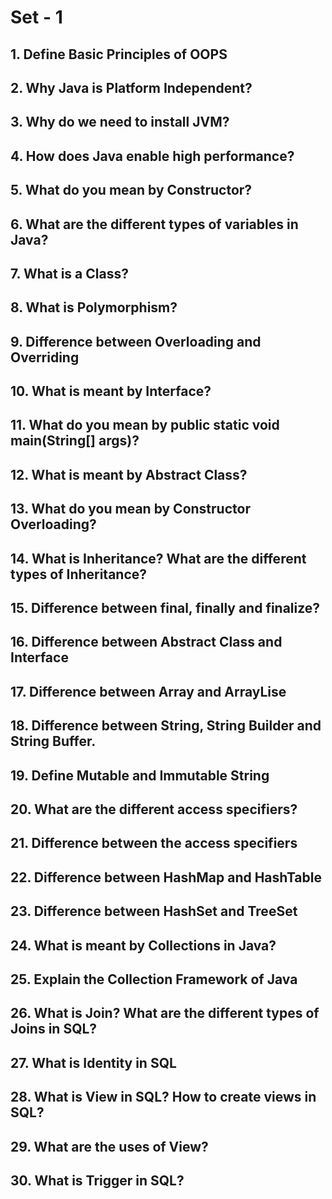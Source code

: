 # Set - 1

## 1. Define Basic Principles of OOPS
## 2. Why Java is Platform Independent?
## 3. Why do we need to install JVM?
## 4. How does Java enable high performance?
## 5. What do you mean by Constructor?
## 6. What are the different types of variables in Java?
## 7. What is a Class?
## 8. What is Polymorphism?
## 9. Difference between Overloading and Overriding
## 10. What is meant by Interface?
## 11. What do you mean by public static void main(String[] args)?
## 12. What is meant by Abstract Class?
## 13. What do you mean by Constructor Overloading?
## 14. What is Inheritance? What are the different types of Inheritance?
## 15. Difference between final, finally and finalize?
## 16. Difference between Abstract Class and Interface
## 17. Difference between Array and ArrayLise
## 18. Difference between String, String Builder and String Buffer.
## 19. Define Mutable and Immutable String
## 20. What are the different access specifiers?
## 21. Difference between the access specifiers
## 22. Difference between HashMap and HashTable
## 23. Difference between HashSet and TreeSet
## 24. What is meant by Collections in Java?
## 25. Explain the Collection Framework of Java
## 26. What is Join? What are the different types of Joins in SQL?
## 27. What is Identity in SQL
## 28. What is View in SQL? How to create views in SQL?
## 29. What are the uses of View?
## 30. What is Trigger in SQL?